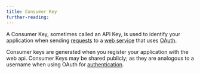 ```yaml
---
title: Consumer Key
further-reading:
---
```

A Consumer Key, sometimes called an API Key, is used to identify your application when sending [requests](/http-request) to a [web service](/web-service) that uses [OAuth](/oauth).

Consumer keys are generated when you register your application with the web api. Consumer Keys may be shared publicly; as they are analogous to a username when using OAuth for [authentication](/authentication).
